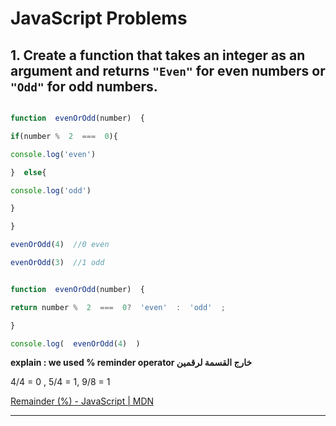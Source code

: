 #  JavaScript Problems

  

  

 ## 1.  Create a function that takes an integer as an argument and returns `"Even"` for even numbers or `"Odd"` for odd numbers.



  

```jsx

function  evenOrOdd(number)  {

if(number %  2  ===  0){

console.log('even')

}  else{

console.log('odd')

}

}

evenOrOdd(4)  //0 even

evenOrOdd(3)  //1 odd

```

  

```jsx

function  evenOrOdd(number)  {

return number %  2  ===  0?  'even'  :  'odd'  ;

}

console.log(  evenOrOdd(4)  )

```

  

**explain : we used % reminder operator خارج القسمة لرقمين**

  

4/4 = 0 , 5/4 = 1, 9/8 = 1

  

[Remainder (%) - JavaScript | MDN](https://developer.mozilla.org/en-US/docs/Web/JavaScript/Reference/Operators/Remainder)

  

---

